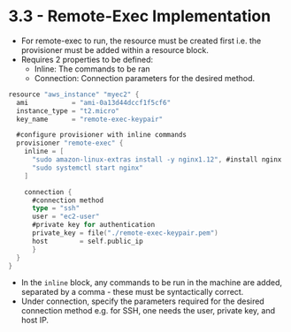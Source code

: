 # 3.3 - Remote-Exec Implementation

- For remote-exec to run, the resource must be created first i.e. the provisioner must be added within a resource block.
- Requires 2 properties to be defined:
  - Inline: The commands to be ran
  - Connection: Connection parameters for the desired method.

```go
resource "aws_instance" "myec2" {
  ami           = "ami-0a13d44dccf1f5cf6"
  instance_type = "t2.micro"
  key_name      = "remote-exec-keypair"

  #configure provisioner with inline commands
  provisioner "remote-exec" {
    inline = [
      "sudo amazon-linux-extras install -y nginx1.12", #install nginx
      "sudo systemctl start nginx"
    ]

    connection {
      #connection method
      type = "ssh"
      user = "ec2-user"
      #private key for authentication
      private_key = file("./remote-exec-keypair.pem")
      host        = self.public_ip
      }
  }
}
```

- In the `inline` block, any commands to be run in the machine are added, separated by a comma - these must be syntactically correct.
- Under connection, specify the parameters required for the desired connection method e.g. for SSH, one needs the user, private key, and host IP.
